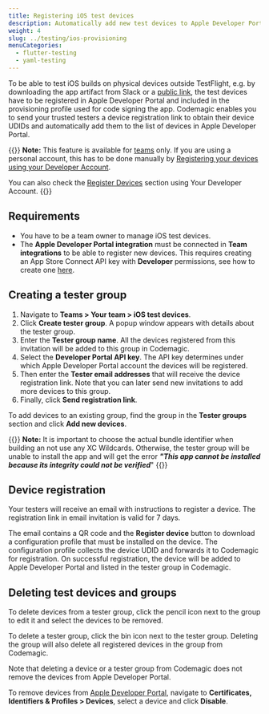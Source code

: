 ```yaml
---
title: Registering iOS test devices
description: Automatically add new test devices to Apple Developer Portal
weight: 4
slug: ../testing/ios-provisioning
menuCategories:
  - flutter-testing
  - yaml-testing
---
```


To be able to test iOS builds on physical devices outside TestFlight, e.g. by downloading the app artifact from Slack or a [public link](/yaml-publishing/build-dashboards), the test devices have to be registered in Apple Developer Portal and included in the provisioning profile used for code signing the app. Codemagic enables you to send your trusted testers a device registration link to obtain their device UDIDs and automatically add them to the list of devices in Apple Developer Portal.

{{<notebox>}}
**Note:** This feature is available for [teams](../teams/teams) only. If you are using a personal account, this has to be done manually by [Registering your devices using your Developer Account](https://developer.apple.com/documentation/xcode/distributing-your-app-to-registered-devices#Register-Devices-in-Your-Developer-Account).

You can also check the [Register Devices](https://help.apple.com/developer-account/#/dev40df0d9fa) section using Your Developer Account.
{{</notebox>}}

## Requirements

* You have to be a team owner to manage iOS test devices. 
* The **Apple Developer Portal integration** must be connected in **Team integrations** to be able to register new devices. This requires creating an App Store Connect API key with **Developer** permissions, see how to create one [here](https://developer.apple.com/documentation/appstoreconnectapi/creating_api_keys_for_app_store_connect_api).

## Creating a tester group

1. Navigate to **Teams > Your team > iOS test devices**.
2. Click **Create tester group**. A popup window appears with details about the tester group.
3. Enter the **Tester group name**. All the devices registered from this invitation will be added to this group in Codemagic.
4. Select the **Developer Portal API key**. The API key determines under which Apple Developer Portal account the devices will be registered.
5. Then enter the **Tester email addresses** that will receive the device registration link. Note that you can later send new invitations to add more devices to this group.
6. Finally, click **Send registration link**. 

To add devices to an existing group, find the group in the **Tester groups** section and click **Add new devices**. 

{{<notebox>}}
**Note:** It is important to choose the actual bundle identifier when building an not use any XC Wildcards. Otherwise, the tester group will be unable to install the app and will get the error **_"This app cannot be installed because its integrity could not be verified_**"
{{</notebox>}}

## Device registration

Your testers will receive an email with instructions to register a device. The registration link in email invitation is valid for 7 days.

The email contains a QR code and the **Register device** button to download a configuration profile that must be installed on the device. The configuration profile collects the device UDID and forwards it to Codemagic for registration. On successful registration, the device will be added to Apple Developer Portal and listed in the tester group in Codemagic.

## Deleting test devices and groups

To delete devices from a tester group, click the pencil icon next to the group to edit it and select the devices to be removed. 

To delete a tester group, click the bin icon next to the tester group. Deleting the group will also delete all registered devices in the group from Codemagic.

Note that deleting a device or a tester group from Codemagic does not remove the devices from Apple Developer Portal.

To remove devices from [Apple Developer Portal](https://developer.apple.com/), navigate to **Certificates, Identifiers & Profiles > Devices**, select a device and click **Disable**.
